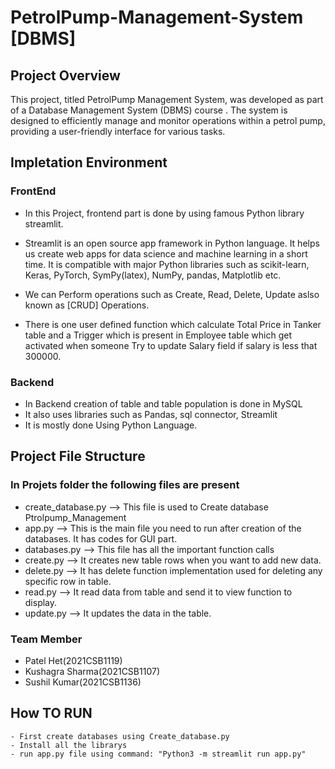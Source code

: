 # PetrolPump-Management-System [DBMS]  

## Project Overview
This project, titled PetrolPump Management System, was developed as part of a Database Management System (DBMS) course . The system is designed to efficiently manage and monitor operations within a petrol pump, providing a user-friendly interface for various tasks.

## Impletation Environment

### FrontEnd

- In this Project, frontend part is done by using famous Python library streamlit.

-  Streamlit is an open source app framework in Python language. It helps us create web apps for data science and machine learning in a short time. It is compatible with major Python libraries such as scikit-learn, Keras, PyTorch, SymPy(latex), NumPy, pandas, Matplotlib etc.

- We can Perform operations such as Create, Read, Delete, Update aslso known as [CRUD] Operations.

- There is one user defined function which calculate Total Price in Tanker table and a Trigger which is present in Employee table which get activated when someone Try to update Salary field if salary is less that 300000. 

### Backend

- In Backend creation of table and table population is done in MySQL 
- It also uses libraries such as Pandas, sql connector, Streamlit 
- It is mostly done Using Python Language. 

## Project File Structure 

### In Projets folder the following files are present 
* create_database.py --> This file is used to Create database Ptrolpump_Management  
* app.py --> This is the main file you need to run after creation of the databases. It has codes for GUI part.
*  databases.py --> This file has all the important function calls
* create.py --> It creates new table rows when you want to add new data.
* delete.py --> It has delete function implementation used for deleting any specific row in table.
* read.py --> It read data from table and send it to view function to display.
* update.py -->  It updates the data in the table.

### Team Member

- Patel Het(2021CSB1119)
- Kushagra Sharma(2021CSB1107)
- Sushil Kumar(2021CSB1136)


## How TO RUN 
```
- First create databases using Create_database.py
- Install all the librarys
- run app.py file using command: "Python3 -m streamlit run app.py"
```


